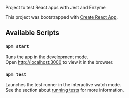Project to test React apps with Jest and Enzyme

This project was bootstrapped with [Create React App](https://github.com/facebook/create-react-app).

## Available Scripts


### `npm start`

Runs the app in the development mode.<br />
Open [http://localhost:3000](http://localhost:3000) to view it in the browser.

### `npm test`

Launches the test runner in the interactive watch mode.<br />
See the section about [running tests](https://facebook.github.io/create-react-app/docs/running-tests) for more information.
